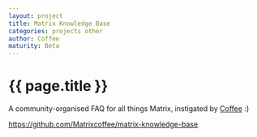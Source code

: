 ```yaml
---
layout: project
title: Matrix Knowledge Base
categories: projects other
author: Coffee
maturity: Beta
---
```


# {{ page.title }}
A community-organised FAQ for all things Matrix, instigated by [Coffee](https://github.com/Matrixcoffee) :)

https://github.com/Matrixcoffee/matrix-knowledge-base
